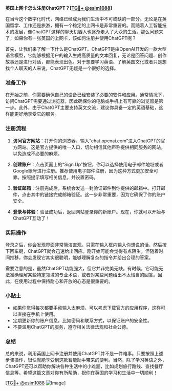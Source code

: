 **英国上网卡怎么注册ChatGPT？[[TG💪+ @esim1088](https://t.me/s/esim1088)]**

在当今这个数字化时代，网络已经成为我们生活中不可或缺的一部分。无论是在英国留学、工作还是旅游，拥有一个稳定的上网卡是非常重要的。而随着人工智能技术的发展，像ChatGPT这样的聊天机器人也逐渐走入了大众的生活。那么问题来了，如果你有一张英国的上网卡，该如何注册并使用ChatGPT呢？

首先，让我们来了解一下什么是ChatGPT。ChatGPT是由OpenAI开发的一款大型语言模型，它能够根据用户的输入生成高质量的文本回复，无论是回答问题、创作故事还是进行对话，都能表现出色。对于想要学习英语、了解英国文化或者只是想找个人聊天的人来说，ChatGPT无疑是一个很好的选择。

### 准备工作

在开始之前，你需要确保自己的设备已经安装了必要的软件和应用。通常情况下，访问ChatGPT需要通过浏览器，因此确保你的电脑或手机上有可靠的浏览器是第一步。此外，由于ChatGPT主要支持英文交流，建议你具备一定的英语基础，这样能更好地享受它的服务。

### 注册流程

1. **访问官方网站**：打开你的浏览器，输入“chat.openai.com”进入ChatGPT的官方网站。这是官方提供的唯一入口，切勿相信其他声称提供相同服务的网站，以免造成不必要的麻烦。

2. **创建账户**：点击页面上的“Sign Up”按钮，你可以选择使用电子邮件地址或者Google账号进行注册。推荐使用电子邮件注册，因为这种方式更加安全可靠。按照提示填写相关信息，并设置密码。

3. **验证邮箱**：注册完成后，系统会发送一封验证邮件到你提供的邮箱中。打开邮件，点击其中的链接完成邮箱验证。这一步非常重要，因为它确保了你的账户安全。

4. **登录与体验**：验证成功后，返回网站登录你的新账户。现在，你就可以开始与ChatGPT互动了！

### 实际操作

登录之后，你会发现界面非常简洁直观。只需在输入框内输入你想说的话，然后按下回车键，ChatGPT就会迅速给出回应。刚开始可能会觉得有点陌生，但随着时间推移，你会发现它其实很聪明，能够理解复杂的指令并给出合理的答案。

需要注意的是，虽然ChatGPT功能强大，但它并非完美无缺。有时候，它可能无法准确理解某些特定领域的专业术语，或者对某些问题给出不太恰当的回答。因此，在使用过程中保持耐心和开放的心态是很重要的。

### 小贴士

- 如果你觉得每次都要手动输入太麻烦，可以考虑下载官方的应用程序，这样可以直接在手机上使用。
- 定期更新你的账户信息，比如密码和联系方式，以保证账户的安全性。
- 不要滥用ChatGPT的服务，遵守相关法律法规和社会公德。

### 总结

总的来说，利用英国上网卡注册并使用ChatGPT并不是一件难事。只要按照上述步骤操作，很快就能享受到这款智能助手带来的便利。当然，除了学习英语之外，ChatGPT还可以帮助你解决各种生活中的小难题，比如规划旅行路线、查找餐厅信息等。希望这篇文章对你有所帮助，祝你在英国的学习和生活中一切顺利！

[[TG💪+ @esim1088](https://t.me/s/esim1088) ![Image](https://i.postimg.cc/4NQfJmqS/Snipaste-2025-05-13-00-14-12.png)]